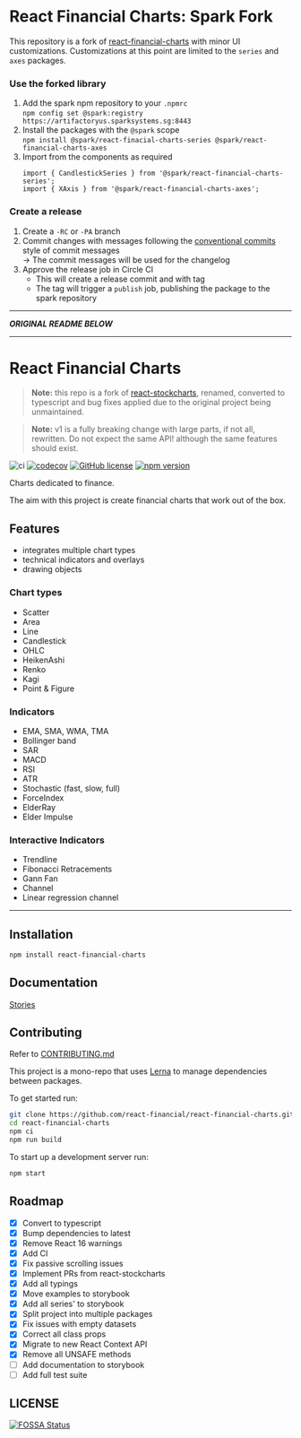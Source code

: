 # React Financial Charts: Spark Fork

This repository is a fork of [react-financial-charts](https://github.com/react-financial/react-financial-charts/) with minor UI customizations.
Customizations at this point are limited to the `series` and `axes` packages.

### Use the forked library
1. Add the spark npm repository to your `.npmrc` \
   `npm config set @spark:registry https://artifactoryus.sparksystems.sg:8443`
2. Install the packages with the `@spark` scope \
   `npm install @spark/react-finacial-charts-series @spark/react-financial-charts-axes`
3. Import from the components as required
   ```
   import { CandlestickSeries } from '@spark/react-financial-charts-series';
   import { XAxis } from '@spark/react-financial-charts-axes';
   ```
   
### Create a release
1. Create a `-RC` or `-PA` branch
2. Commit changes with messages following the [conventional commits](https://www.conventionalcommits.org) style of commit messages \
   → The commit messages will be used for the changelog
3. Approve the release job in Circle CI
   - This will create a release commit and with tag
   - The tag will trigger a `publish` job, publishing the package to the spark repository


---
**_ORIGINAL README BELOW_**

---

# React Financial Charts

> **Note:** this repo is a fork of [react-stockcharts](https://github.com/rrag/react-stockcharts), renamed, converted to typescript and bug fixes applied due to the original project being unmaintained.

> **Note:** v1 is a fully breaking change with large parts, if not all, rewritten. Do not expect the same API! although the same features should exist.

![ci](https://github.com/react-financial/react-financial-charts/workflows/ci/badge.svg)
[![codecov](https://codecov.io/gh/reactivemarkets/react-financial-charts/branch/master/graph/badge.svg)](https://codecov.io/gh/reactivemarkets/react-financial-charts)
 [![GitHub license](https://img.shields.io/badge/license-MIT-brightgreen.svg)](https://github.com/react-financial/react-financial-charts/blob/master/LICENSE) [![npm version](https://img.shields.io/npm/v/react-financial-charts.svg?style=flat)](https://www.npmjs.com/package/react-financial-charts)

Charts dedicated to finance.

The aim with this project is create financial charts that work out of the box.

## Features

- integrates multiple chart types
- technical indicators and overlays
- drawing objects

### Chart types

- Scatter
- Area
- Line
- Candlestick
- OHLC
- HeikenAshi
- Renko
- Kagi
- Point & Figure

### Indicators

- EMA, SMA, WMA, TMA
- Bollinger band
- SAR
- MACD
- RSI
- ATR
- Stochastic (fast, slow, full)
- ForceIndex
- ElderRay
- Elder Impulse

### Interactive Indicators

- Trendline
- Fibonacci Retracements
- Gann Fan
- Channel
- Linear regression channel

---

## Installation

```sh
npm install react-financial-charts
```

## Documentation

[Stories](https://react-financial.github.io/react-financial-charts/)

## Contributing

Refer to [CONTRIBUTING.md](./CONTRIBUTING.md)

This project is a mono-repo that uses [Lerna](https://lerna.js.org/) to manage dependencies between packages.

To get started run:

```bash
git clone https://github.com/react-financial/react-financial-charts.git
cd react-financial-charts
npm ci
npm run build
```

To start up a development server run:

```bash
npm start
```

## Roadmap

- [x] Convert to typescript
- [x] Bump dependencies to latest
- [x] Remove React 16 warnings
- [x] Add CI
- [x] Fix passive scrolling issues
- [x] Implement PRs from react-stockcharts
- [x] Add all typings
- [x] Move examples to storybook
- [x] Add all series' to storybook
- [x] Split project into multiple packages
- [x] Fix issues with empty datasets
- [x] Correct all class props
- [x] Migrate to new React Context API
- [x] Remove all UNSAFE methods
- [ ] Add documentation to storybook
- [ ] Add full test suite

## LICENSE

[![FOSSA Status](https://app.fossa.com/api/projects/custom%2B13613%2Fgit%40github.com%3Areactivemarkets%2Freact-financial-charts.git.svg?type=large)](https://app.fossa.com/projects/custom%2B13613%2Fgit%40github.com%3Areactivemarkets%2Freact-financial-charts.git?ref=badge_large)
